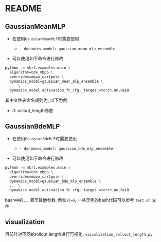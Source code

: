 # README

## GaussianMeanMLP

- 在使用`GaussianMeanMLP`时需要使用
  - `- dynamics_model: gaussian_mean_mlp_ensemble`

- 可以使用如下命令进行修改

```bash
python -m mbrl.examples.main \
  algorithm=bde_mbpo \
  overrides=mbpo_cartpole \
  dynamics_model=gaussian_mean_mlp_ensemble \ 
  ... \
  dynamics_model.activation_fn_cfg._target_=torch.nn.ReLU
```

其中文件夹命名规则为, 以下为例:
- rl: rollout_length参数

## GaussianBdeMLP

- 在使用`GaussianBdeMLP`时需要使用
  - `- dynamics_model: gaussian_bde_mlp_ensemble`

- 可以使用如下命令进行修改

```bash
python -m mbrl.examples.main \
  algorithm=bde_mbpo \
  overrides=mbpo_cartpole \
  dynamics_model=gaussian_bde_mlp_ensemble \ 
  ... \
  dynamics_model.activation_fn_cfg._target_=torch.nn.ReLU
```

bash中的`...`表示其他参数, 例如`rl=5`, 一些示例的bash代码可以参考 `test.sh` 文件

## visualization

目前针对不同的rollout length进行可视化, `visualization_rollout_length.py`

